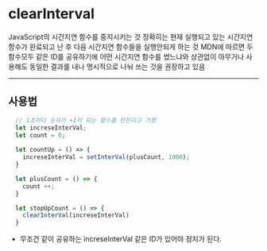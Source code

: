 # clearInterval
JavaScript의 시간지연 함수를 중지시키는 것
정확히는 현재 실행되고 있는 시간지연 함수가 완료되고 난 후 다음 시간지연 함수들을 실행안되게 하는 것
MDN에 따르면 두 함수모두 같은 ID를 공유하기에 어떤 시간지연 함수를 썼느냐와 상관없이
아무거나 사용해도 동일한 결과를 내나 명시적으로 나눠 쓰는 것을 권장하고 있음 
- - -

## 사용법
```javascript
  // 1초마다 숫자가 +1이 되는 함수를 만든다고 가정
  let increseInterVal;
  let count = 0;
  
  let countUp = () => {
    increseInterVal = setInterVal(plusCount, 1000);
  }

  let plusCount = () => {
    count ++;
  }

  let stopUpCount = () => {
    clearInterVal(increseInterVal)
  }
```
* 무조건 같이 공유하는 increseInterVal 같은 ID가 있어야 정지가 된다.

